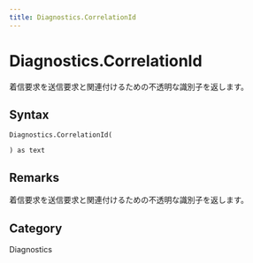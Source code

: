 ```yaml
---
title: Diagnostics.CorrelationId
---
```


# Diagnostics.CorrelationId


着信要求を送信要求と関連付けるための不透明な識別子を返します。


## Syntax

```powerquery
Diagnostics.CorrelationId(

) as text
```


## Remarks

着信要求を送信要求と関連付けるための不透明な識別子を返します。



## Category
Diagnostics

